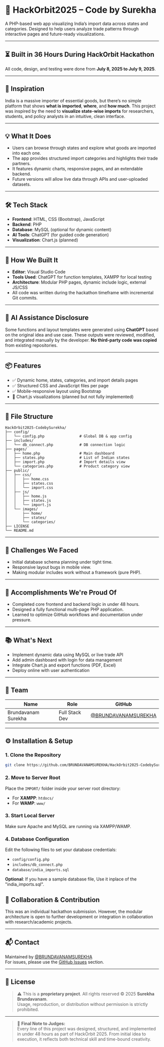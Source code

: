 # 🚀 HackOrbit2025 – Code by Surekha

A PHP-based web app visualizing India’s import data across states and categories. Designed to help users analyze trade patterns through interactive pages and future-ready visualizations.

---
## ⏳ Built in 36 Hours During HackOrbit Hackathon

All code, design, and testing were done from **July 8, 2025 to July 9, 2025**.

---

## 🌟 Inspiration

India is a massive importer of essential goods, but there’s no simple platform that shows **what is imported**, **where**, and **how much**. This project was inspired by the need to **visualize state-wise imports** for researchers, students, and policy analysts in an intuitive, clean interface.

---

## 💡 What It Does

- Users can browse through states and explore what goods are imported into each one.
- The app provides structured import categories and highlights their trade partners.
- It features dynamic charts, responsive pages, and an extendable backend.
- Future versions will allow live data through APIs and user-uploaded datasets.

---

## 🛠️ Tech Stack

- **Frontend**: HTML, CSS (Bootstrap), JavaScript  
- **Backend**: PHP  
- **Database**: MySQL (optional for dynamic content)  
- **AI Tools**: ChatGPT (for guided code generation)  
- **Visualization**: Chart.js (planned)

---

## 🧠 How We Built It

- **Editor**: Visual Studio Code  
- **Tools Used**: ChatGPT for function templates, XAMPP for local testing  
- **Architecture**: Modular PHP pages, dynamic include logic, external JS/CSS  
- All code was written during the hackathon timeframe with incremental Git commits.

---

## 🤖 AI Assistance Disclosure

Some functions and layout templates were generated using **ChatGPT** based on the original idea and use case. These outputs were reviewed, modified, and integrated manually by the developer. **No third-party code was copied** from existing repositories.

---

## 📦 Features

- ✅ Dynamic home, states, categories, and import details pages  
- ✅ Structured CSS and JavaScript files per page  
- ✅ Mobile-responsive layout using Bootstrap  
- 🚧 Chart.js visualizations (planned but not fully implemented)

---

## 📁 File Structure

```
HackOrbit2025-CodebySurekha/
├── config/
│   └── config.php                # Global DB & app config
├── includes/
│   └── db_connect.php            # DB connection logic
├── pages/
│   ├── home.php                  # Main dashboard
│   ├── states.php                # List of Indian states
│   ├── import.php                # Import details view
│   └── categories.php            # Product category view
├── public/
│   ├── css/
│   │   ├── home.css
│   │   ├── states.css
│   │   └── import.css
│   ├── js/
│   │   ├── home.js
│   │   ├── states.js
│   │   └── import.js
│   └── images/
│       ├── home/
│       ├── states/
│       └── categories/
├── LICENSE
└── README.md
```

---

## 🎯 Challenges We Faced

- Initial database schema planning under tight time.
- Responsive layout bugs in mobile view.
- Making modular includes work without a framework (pure PHP).

---

## 🏁 Accomplishments We're Proud Of

- Completed core frontend and backend logic in under 48 hours.
- Designed a fully functional multi-page PHP application.
- Learned to optimize GitHub workflows and documentation under pressure.

---

## 📚 What's Next

- Implement dynamic data using MySQL or live trade API
- Add admin dashboard with login for data management
- Integrate Chart.js and export functions (PDF, Excel)
- Deploy online with user authentication

---

## 🙌 Team

| Name                | Role          | GitHub                                               |
|---------------------|---------------|------------------------------------------------------|
| Brundavanam Surekha | Full Stack Dev| [@BRUNDAVANAMSUREKHA](https://github.com/BRUNDAVANAMSUREKHA) |

---

## ⚙️ Installation & Setup

### 1. Clone the Repository

```bash
git clone https://github.com/BRUNDAVANAMSUREKHA/HackOrbit2025-CodebySurekha.git
```

### 2. Move to Server Root

Place the `IMPORT/` folder inside your server root directory:

- For **XAMPP**: `htdocs/`
- For **WAMP**: `www/`

### 3. Start Local Server

Make sure Apache and MySQL are running via XAMPP/WAMP.

### 4. Database Configuration

Edit the following files to set your database credentials:

- `config/config.php`
- `includes/db_connect.php`
- `database/india_imports.sql`

**Optional**: If you have a sample database file, Use it inplace of the "india_imports.sql".


## 🤝 Collaboration & Contribution

This was an individual hackathon submission. However, the modular architecture is open to further development or integration in collaboration with research/academic projects.

---

## 📬 Contact

Maintained by [@BRUNDAVANAMSUREKHA](https://github.com/BRUNDAVANAMSUREKHA)  
For issues, please use the [GitHub Issues](https://github.com/BRUNDAVANAMSUREKHA/Imports-In-India/issues) section.

---

## 📄 License

> ⚠️ This is a **proprietary project**. All rights reserved © 2025 **Surekha Brundavanam**.  
> Usage, reproduction, or distribution without permission is strictly prohibited.

---

> 🏁 **Final Note to Judges:**  
> Every line of this project was designed, structured, and implemented in under 48 hours as part of HackOrbit 2025. From initial idea to execution, it reflects both technical skill and time-bound creativity.
